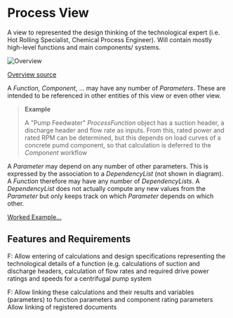 
# Process View

A view to represented the design thinking of the technological expert (i.e. Hot Rolling Specialist, Chemical Process Engineer). Will contain mostly high-level functions and main components/ systems. 

![Overview](http://www.plantuml.com/plantuml/proxy?cache=no&src=https://raw.githubusercontent.com/onouv/fscl/refs/heads/main/doc/views/process-view/process-domain.puml)

[Overview source](process-domain.puml)
  
A *Function, Component*, ... may have any number of *Parameters*. These are intended to be referenced in other entities of this view or even other view. 

>**Example**  
>  
> A "Pump Feedwater" *ProcessFunction* object has a suction header, a discharge header and flow rate as inputs. From this, rated power and rated RPM can be determined, but this depends on load curves  of a concrete pumd component, so that calculation is deferred to the *Component* workflow

A *Parameter* may depend on any number of other parameters. This is expressed by the association to a *DependencyList* (not shown in diagram).  A *Function* therefore may have any number of *DependencyLists*. A *DependencyList* does not actually compute any new values from the *Parameter* but only keeps track on which *Parameter* depends on which other.   

[Worked Example...](example.md)

## Features and Requirements

F: Allow entering of calculations and design specifications representing the technological details of a function (e.g. calculations of suction and discharge headers, calculation of flow rates and required drive power ratings and speeds for a centrifugal pump system  

F: Allow linking these calculations and their results and variables (parameters) to function parameters and component rating parameters
Allow linking of registered documents  